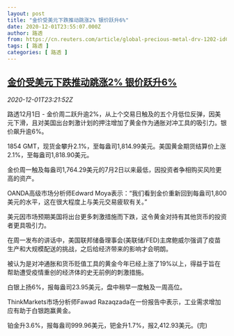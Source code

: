 ```yaml
---
layout: post
title: "金价受美元下跌推动跳涨2% 银价跃升6%"
date: 2020-12-01T23:55:07.000Z
author: 路透
from: https://cn.reuters.com/article/global-precious-metal-drv-1202-idCNKBS28B6JO
tags: [ 路透 ]
categories: [ 路透 ]
---
```

<!--1606866907000-->
[金价受美元下跌推动跳涨2% 银价跃升6%](https://cn.reuters.com/article/global-precious-metal-drv-1202-idCNKBS28B6JO)
------

<div>
<div><i>2020-12-01T23:21:52Z</i></div><p>路透12月1日 - 金价周二跃升逾2%，从上个交易日触及的五个月低位反弹，因美元下滑，且对美国出台刺激计划的押注增加了黄金作为通胀对冲工具的吸引力。银价飙升逾6%。</p><p>1854 GMT，现货金攀升2.1%，至每盎司1,814.99美元。美国黄金期货结算价上涨2.1%，至每盎司1,818.90美元。</p><p>金价周一触及每盎司1,764.29美元的7月2日以来最低，因投资者争相购买风险更高的资产。</p><p>OANDA高级市场分析师Edward Moya表示：“我们看到金价重新回到每盎司1,800美元的水平，这在很大程度上与美元交易疲软有关。”</p><p>美元因市场预期美国将出台更多刺激措施而下跌，这令黄金对持有其他货币的投资者更具吸引力。</p><p>在周一发布的讲话中，美国联邦储备理事会(美联储/FED)主席鲍威尔强调了疫苗生产和大规模配送的挑战，之后给经济带来的影响才会明朗。</p><p>被认为是对冲通胀和货币贬值工具的黄金今年已经上涨了19%以上，得益于旨在帮助遭受疫情重创的经济体的史无前例的刺激措施。</p><p>白银上扬6%，报每盎司23.95美元，盘中稍早一度触及一周高位。</p><p>ThinkMarkets市场分析师Fawad Razaqzada在一份报告中表示，工业需求增加应有助于白银跑赢黄金。</p><p>铂金升3.6%，报每盎司999.96美元，钯金升1.7%，报2,412.93美元。(完)</p>
</div>
